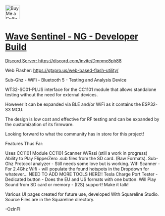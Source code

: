 <a href='https://ko-fi.com/ozinfl' target='_blank'><img height='35' style='border:0px;height:46px;' src='https://az743702.vo.msecnd.net/cdn/kofi3.png?v=0' border='0' alt='Buy Me a Coffee at ko-fi.com' />

# Wave Sentinel - NG - Developer Build

Discord Server: https://discord.com/invite/Dmpme8ph88

Web Flasher: https://gtxpro.us/web-based-flash-utility/

Sub-Ghz - WiFi - Bluetooth 5 - Testing and Analysis Device

WT32-SC01-PLUS interface for the CC1101 module that allows standalone testing without the need for external devices.

However it can be expanded via BLE and/or WiFi as it contains the ESP32-S3 MCU.

The design is low cost and effective for RF testing and can be expanded by the customization of its firmware.

Looking forward to what the community has in store for this project!


Features Thus Far: 

Uses CC1101 Module 
CC1101 Scanner W/Rssi (still a work in progress)
Ability to Play FlipperZero .sub files from the SD card. (Raw Formats).
Sub-Ghz Protocol analyzer - Still needs some love but is working. 
Wifi Scanner - For 2.4Ghz Wifi - will populate the found hotspots in the Dropdown for whatever... NEED TO ADD MORE TOOLS HERE!!
Tesla Charge Port Tester - Dedicated button - Does the EU and US formats with one button. 
Will Play Sound from SD card or memory -  (I2S) support!  Make it talk!

Various UI pages created for future use, developed With Squareline Studio. Source Files are in the Squareline directory.

-OzInFl
